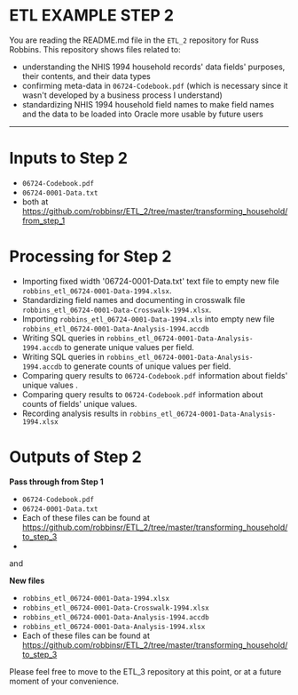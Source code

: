 # ETL EXAMPLE STEP 2 #

You are reading the README.md file in the `ETL_2` repository for Russ Robbins. This repository shows files related to:

- understanding the NHIS 1994 household records' data fields' purposes, their contents, and their data types
- confirming meta-data in `06724-Codebook.pdf` (which is necessary since it wasn't developed by a business process I understand)
- standardizing NHIS 1994 household field names to make field names and the data to be loaded into Oracle more usable by future users 

---
Inputs to Step 2
===

 - `06724-Codebook.pdf` 
 - `06724-0001-Data.txt`
 - both at https://github.com/robbinsr/ETL_2/tree/master/transforming_household/from_step_1


Processing for Step 2
===

 - Importing fixed width '06724-0001-Data.txt' text file to empty new file `robbins_etl_06724-0001-Data-1994.xlsx`.
 - Standardizing field names and documenting in crosswalk file `robbins_etl_06724-0001-Data-Crosswalk-1994.xlsx`.
 - Importing `robbins_etl_06724-0001-Data-1994.xls` into empty new file `robbins_etl_06724-0001-Data-Analysis-1994.accdb`
 - Writing SQL queries in `robbins_etl_06724-0001-Data-Analysis-1994.accdb` to generate unique values per field.
 - Writing SQL queries in `robbins_etl_06724-0001-Data-Analysis-1994.accdb` to generate counts of unique values per field.
 - Comparing query results to `06724-Codebook.pdf` information about fields' unique values .
 - Comparing query results to `06724-Codebook.pdf` information about counts of fields' unique values.
 - Recording analysis results in `robbins_etl_06724-0001-Data-Analysis-1994.xlsx` 

Outputs of Step 2
===

**Pass through from Step 1**

 - `06724-Codebook.pdf` 
 - `06724-0001-Data.txt` 
- Each of these files can be found at https://github.com/robbinsr/ETL_2/tree/master/transforming_household/to_step_3
 -  
and 

**New files**

- `robbins_etl_06724-0001-Data-1994.xlsx`
- `robbins_etl_06724-0001-Data-Crosswalk-1994.xlsx`
- `robbins_etl_06724-0001-Data-Analysis-1994.accdb`
- `robbins_etl_06724-0001-Data-Analysis-1994.xlsx`
- Each of these files can be found at https://github.com/robbinsr/ETL_2/tree/master/transforming_household/to_step_3

Please feel free to move to the ETL_3 repository at this point, or at a future moment of your convenience.
